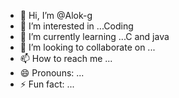 - 👋 Hi, I’m @Alok-g
- 👀 I’m interested in ...Coding
- 🌱 I’m currently learning ...C and java
- 💞️ I’m looking to collaborate on ...
- 📫 How to reach me ...
- 😄 Pronouns: ...
- ⚡ Fun fact: ...

<!---
Alok-g/Alok-g is a ✨ special ✨ repository because its `README.md` (this file) appears on your GitHub profile.
You can click the Preview link to take a look at your changes.
--->
